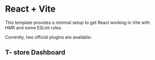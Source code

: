 # React + Vite

This template provides a minimal setup to get React working in Vite with HMR and some ESLint rules.

Currently, two official plugins are available:

## T- store Dashboard
